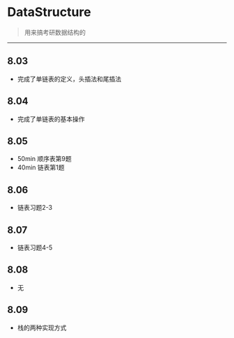 # DataStructure
> 用来搞考研数据结构的
---
## 8.03
- 完成了单链表的定义，头插法和尾插法

## 8.04
- 完成了单链表的基本操作

## 8.05
- 50min 顺序表第9题
- 40min 链表第1题

## 8.06
- 链表习题2-3

## 8.07
- 链表习题4-5

## 8.08
- 无

## 8.09
- 栈的两种实现方式
